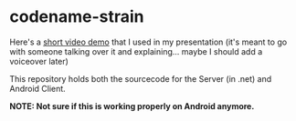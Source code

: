 # codename-strain

Here's a [short video demo](http://youtu.be/l3j3YySmCuE) that I used in my presentation (it's meant to go with someone talking over it and explaining... maybe I should add a voiceover later)

This repository holds both the sourcecode for the Server (in .net) and Android Client.

**NOTE: Not sure if this is working properly on Android anymore.**
